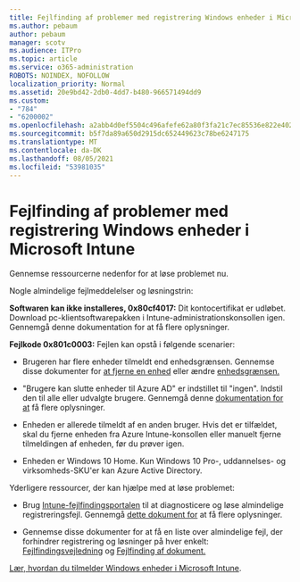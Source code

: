 ```yaml
---
title: Fejlfinding af problemer med registrering Windows enheder i Microsoft Intune
ms.author: pebaum
author: pebaum
manager: scotv
ms.audience: ITPro
ms.topic: article
ms.service: o365-administration
ROBOTS: NOINDEX, NOFOLLOW
localization_priority: Normal
ms.assetid: 20e9bd42-2db0-4dd7-b480-966571494dd9
ms.custom:
- "784"
- "6200002"
ms.openlocfilehash: a2abb4d0ef5504c496afefe62a80f3fa21c7ec85536e822e402be33b3617b59e
ms.sourcegitcommit: b5f7da89a650d2915dc652449623c78be6247175
ms.translationtype: MT
ms.contentlocale: da-DK
ms.lasthandoff: 08/05/2021
ms.locfileid: "53981035"
---
```

# <a name="troubleshoot-issues-with-enrolling-windows-devices-in-microsoft-intune"></a>Fejlfinding af problemer med registrering Windows enheder i Microsoft Intune

Gennemse ressourcerne nedenfor for at løse problemet nu.
  
Nogle almindelige fejlmeddelelser og løsningstrin:
  
 **Softwaren kan ikke installeres, 0x80cf4017:** Dit kontocertifikat er udløbet. Download pc-klientsoftwarepakken i Intune-administrationskonsollen igen. Gennemgå denne dokumentation for at få flere oplysninger.
  
 **Fejlkode 0x801c0003:** Fejlen kan opstå i følgende scenarier:
  
-  Brugeren har flere enheder tilmeldt end enhedsgrænsen. Gennemse disse dokumenter for [at fjerne en enhed](https://docs.microsoft.com/intune/devices-wipe) eller ændre [enhedsgrænsen.](https://docs.microsoft.com/intune/enrollment-restrictions-set#set-device-limit-restrictions)

-  "Brugere kan slutte enheder til Azure AD" er indstillet til "ingen". Indstil den til alle eller udvalgte brugere. Gennemgå denne [dokumentation for at](https://docs.microsoft.com/azure/active-directory/device-management-azure-portal#configure-device-settings) få flere oplysninger.

-  Enheden er allerede tilmeldt af en anden bruger. Hvis det er tilfældet, skal du fjerne enheden fra Azure Intune-konsollen eller manuelt fjerne tilmeldingen af enheden, før du prøver igen.

-  Enheden er Windows 10 Home. Kun Windows 10 Pro-, uddannelses- og virksomheds-SKU'er kan Azure Active Directory.

Yderligere ressourcer, der kan hjælpe med at løse problemet:
  
-  Brug [Intune-fejlfindingsportalen](https://devicemanagement.microsoft.com/#blade/Microsoft_Intune_DeviceSettings/TroubleshootBlade) til at diagnosticere og løse almindelige registreringsfejl. Gennemgå [dette dokument for](https://docs.microsoft.com/intune/help-desk-operators) at få flere oplysninger.

-  Gennemse disse dokumenter for at få en liste over almindelige fejl, der forhindrer registrering og løsninger på hver enkelt: [Fejlfindingsvejledning](https://support.microsoft.com/help/4089533/troubleshooting-windows-device-enrollment-problems-in-microsoft-intune) og [Fejlfinding af dokument.](https://docs.microsoft.com/troubleshoot/mem/intune/troubleshoot-device-enrollment-in-intune)

[Lær, hvordan du tilmelder Windows enheder i Microsoft Intune](https://docs.microsoft.com/intune/windows-enroll).
